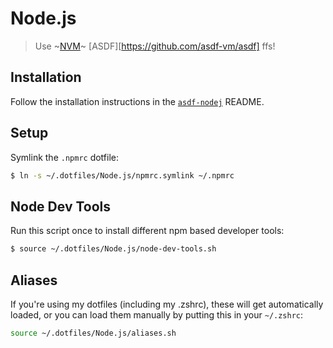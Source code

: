 Node.js
=======

> Use ~[NVM](https://github.com/creationix/nvm)~ [ASDF][https://github.com/asdf-vm/asdf] ffs!


## Installation

Follow the installation instructions in the [`asdf-nodej`](https://github.com/asdf-vm/asdf-nodejs) README.


## Setup

Symlink the `.npmrc` dotfile:

```bash
$ ln -s ~/.dotfiles/Node.js/npmrc.symlink ~/.npmrc
```


## Node Dev Tools

Run this script once to install different npm based developer tools:

```bash
$ source ~/.dotfiles/Node.js/node-dev-tools.sh
```

## Aliases

If you're using my dotfiles (including my .zshrc), these will get automatically loaded,
or you can load them manually by putting this in your `~/.zshrc`:

```bash
source ~/.dotfiles/Node.js/aliases.sh
```

